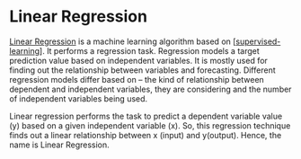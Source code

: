 # Linear Regression

[Linear Regression](https://www.geeksforgeeks.org/ml-linear-regression) is a machine learning algorithm based on [[supervised-learning]]. It performs a regression task. Regression models a target prediction value based on independent variables. It is mostly used for finding out the relationship between variables and forecasting. Different regression models differ based on – the kind of relationship between dependent and independent variables, they are considering and the number of independent variables being used.

Linear regression performs the task to predict a dependent variable value (y) based on a given independent variable (x). So, this regression technique finds out a linear relationship between x (input) and y(output). Hence, the name is Linear Regression.

[//begin]: # "Autogenerated link references for markdown compatibility"
[supervised-learning]: supervised-learning "Supervised Learning"
[//end]: # "Autogenerated link references"
